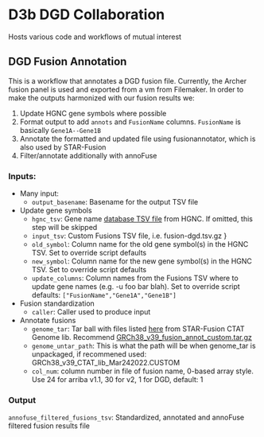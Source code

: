 # D3b DGD Collaboration

Hosts various code and workflows of mutual interest

## DGD Fusion Annotation
This is a workflow that annotates a DGD fusion file.
Currently, the Archer fusion panel is used and exported from a vm from Filemaker.
In order to make the outputs harmonized with our fusion results we:
1. Update HGNC gene symbols where possible
1. Format output to add `annots` and `FusionName` columns. `FusionName` is basically `Gene1A--Gene1B`
1. Annotate the formatted and updated file using fusionannotator, which is also used by STAR-Fusion
1. Filter/annotate additionally with annoFuse

### Inputs:
 - Many input:
   - `output_basename`: Basename for the output TSV file
 - Update gene symbols
   - `hgnc_tsv`: Gene name [database TSV file](https://ftp.ebi.ac.uk/pub/databases/genenames/hgnc/tsv/hgnc_complete_set.txt) from HGNC.
  If omitted, this step will be skipped
   - `input_tsv`: Custom Fusions TSV file, i.e. fusion-dgd.tsv.gz }
   - `old_symbol`: Column name for the old gene symbol(s) in the HGNC TSV. Set to override script defaults
   - `new_symbol`: Column name for the new gene symbol(s) in the HGNC TSV. Set to override script defaults
   - `update_columns`: Column names from the Fusions TSV where to update gene names (e.g. -u foo bar blah). Set to override script defaults: `["FusionName","Gene1A","Gene1B"]`
 - Fusion standardization
   - `caller`: Caller used to produce input
 - Annotate fusions
   - `genome_tar`: Tar ball with files listed [here](https://github.com/FusionAnnotator/FusionAnnotator/blob/9cd889a87c838243555f14beabfc677f539084a3/FusionAnnotator#L85-L95) from STAR-Fusion CTAT Genome lib. Recommend [GRCh38_v39_fusion_annot_custom.tar.gz](https://cavatica.sbgenomics.com/u/kfdrc-harmonization/kf-references/files/63cff818facdd82011c8d6fe/)
   - `genome_untar_path`: This is what the path will be when genome_tar is unpackaged, if recommened used: GRCh38_v39_CTAT_lib_Mar242022.CUSTOM
   - `col_num`: column number in file of fusion name, 0-based array style. Use 24 for arriba v1.1, 30 for v2, 1 for DGD, default: 1

### Output
`annofuse_filtered_fusions_tsv`: Standardized, annotated and annoFuse filtered fusion results file